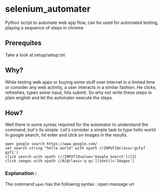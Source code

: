 # selenium_automater
Python script to automate web app flow, can be used for automated testing, playing a sequence of steps in chrome

## Prerequites
Take a look at setup/setup.txt

## Why?
While testing web apps or buying some stuff over internet in a limited time or consider any web activity, a user interacts in a similar fashion. He clicks, refreshes, types some input, hits submit. So why not write these steps in plain english and let the automater execute the steps.

## How?
Well there is some syntax required for the automator to understand the command, but's its simple.
Let's consider a simple task to type hello world in google search, hit enter and click on images in the results.

```
open google search https://www.google.com/
set search string "hello world" with xpath //INPUT[@class='gLFyf gsfi']
click search with xpath (//INPUT[@value='Google Search'])[2]
click images with xpath //A[@class='q qs'][text()='Images']
```

### Explanation : 

The command `open` has the following syntax :
open message url



